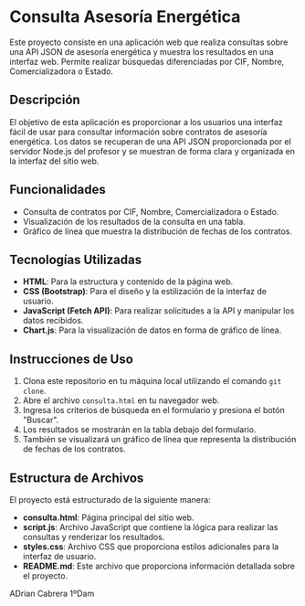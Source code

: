 # Consulta Asesoría Energética

Este proyecto consiste en una aplicación web que realiza consultas sobre una API JSON de asesoría energética y muestra los resultados en una interfaz web. Permite realizar búsquedas diferenciadas por CIF, Nombre, Comercializadora o Estado.

## Descripción

El objetivo de esta aplicación es proporcionar a los usuarios una interfaz fácil de usar para consultar información sobre contratos de asesoría energética. Los datos se recuperan de una API JSON proporcionada por el servidor Node.js del profesor y se muestran de forma clara y organizada en la interfaz del sitio web.

## Funcionalidades

- Consulta de contratos por CIF, Nombre, Comercializadora o Estado.
- Visualización de los resultados de la consulta en una tabla.
- Gráfico de línea que muestra la distribución de fechas de los contratos.

## Tecnologías Utilizadas

- **HTML**: Para la estructura y contenido de la página web.
- **CSS (Bootstrap)**: Para el diseño y la estilización de la interfaz de usuario.
- **JavaScript (Fetch API)**: Para realizar solicitudes a la API y manipular los datos recibidos.
- **Chart.js**: Para la visualización de datos en forma de gráfico de línea.

## Instrucciones de Uso

1. Clona este repositorio en tu máquina local utilizando el comando `git clone`.
2. Abre el archivo `consulta.html` en tu navegador web.
3. Ingresa los criterios de búsqueda en el formulario y presiona el botón "Buscar".
4. Los resultados se mostrarán en la tabla debajo del formulario.
5. También se visualizará un gráfico de línea que representa la distribución de fechas de los contratos.

## Estructura de Archivos

El proyecto está estructurado de la siguiente manera:

- **consulta.html**: Página principal del sitio web.
- **script.js**: Archivo JavaScript que contiene la lógica para realizar las consultas y renderizar los resultados.
- **styles.css**: Archivo CSS que proporciona estilos adicionales para la interfaz de usuario.
- **README.md**: Este archivo que proporciona información detallada sobre el proyecto.

ADrian Cabrera 
1ºDam